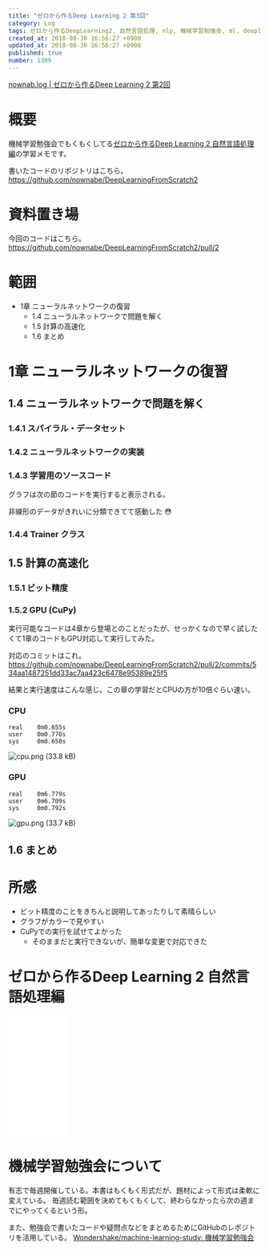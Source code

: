 ```yaml
---
title: "ゼロから作るDeep Learning 2 第3回"
category: Log
tags: ゼロから作るDeepLearning2, 自然言語処理, nlp, 機械学習勉強会, ml, deeplearning
created_at: 2018-08-30 16:56:27 +0900
updated_at: 2018-08-30 16:56:27 +0900
published: true
number: 1389
---
```


[nownab.log | ゼロから作るDeep Learning 2 第2回](https://blog.nownabe.com/2018/08/18/1375.html)

# 概要
機械学習勉強会でもくもくしてる[ゼロから作るDeep Learning 2 自然言語処理編](https://amzn.to/2MqPxy3)の学習メモです。

書いたコードのリポジトリはこちら。
https://github.com/nownabe/DeepLearningFromScratch2

# 資料置き場

今回のコードはこちら。
https://github.com/nownabe/DeepLearningFromScratch2/pull/2

# 範囲
* 1章 ニューラルネットワークの復習
    * 1.4 ニューラルネットワークで問題を解く
    * 1.5 計算の高速化
    * 1.6 まとめ

# 1章 ニューラルネットワークの復習

## 1.4 ニューラルネットワークで問題を解く

### 1.4.1 スパイラル・データセット

### 1.4.2 ニューラルネットワークの実装

### 1.4.3 学習用のソースコード

グラフは次の節のコードを実行すると表示される。

非線形のデータがきれいに分類できてて感動した :flushed: 

### 1.4.4 Trainer クラス

## 1.5 計算の高速化

### 1.5.1 ビット精度

### 1.5.2 GPU (CuPy)

実行可能なコードは4章から登場とのことだったが、せっかくなので早く試したくて1章のコードもGPU対応して実行してみた。

対応のコミットはこれ。
https://github.com/nownabe/DeepLearningFromScratch2/pull/2/commits/534aa1487251dd33ac7aa423c6478e95389e25f5

結果と実行速度はこんな感じ。この章の学習だとCPUの方が10倍ぐらい速い。

### CPU

```
real    0m0.655s
user    0m0.770s
sys     0m0.650s
```

![cpu.png (33.8 kB)](https://img.esa.io/uploads/production/attachments/1679/2018/08/30/4429/4007e9af-66bf-4ac8-ae08-8f7d4a23180f.png)

### GPU

```
real    0m6.779s
user    0m6.709s
sys     0m0.792s
```

![gpu.png (33.7 kB)](https://img.esa.io/uploads/production/attachments/1679/2018/08/30/4429/1767ff9e-5d30-482d-8b5f-6a370adb7b36.png)


## 1.6 まとめ


# 所感

* ビット精度のことをきちんと説明してあったりして素晴らしい
* グラフがカラーで見やすい
* CuPyでの実行を試せてよかった
    * そのままだと実行できないが、簡単な変更で対応できた

# ゼロから作るDeep Learning 2 自然言語処理編
<iframe style="width:120px;height:240px;" marginwidth="0" marginheight="0" scrolling="no" frameborder="0" src="//rcm-fe.amazon-adsystem.com/e/cm?lt1=_blank&bc1=000000&IS2=1&bg1=FFFFFF&fc1=000000&lc1=0000FF&t=nownabe0c-22&language=ja_JP&o=9&p=8&l=as4&m=amazon&f=ifr&ref=as_ss_li_til&asins=4873118360&linkId=d14125aa558825386ea0429a369ee855"></iframe>

# 機械学習勉強会について
有志で毎週開催している。本書はもくもく形式だが、題材によって形式は柔軟に変えている。
毎週読む範囲を決めてもくもくして、終わらなかったら次の週までにやってくるという形。

また、勉強会で書いたコードや疑問点などをまとめるためにGitHubのレポジトリを活用している。
[Wondershake/machine-learning-study: 機械学習勉強会](https://github.com/Wondershake/machine-learning-study)

```math
```
